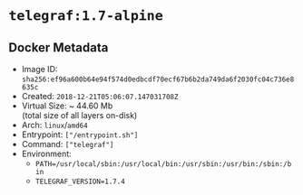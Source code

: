 # `telegraf:1.7-alpine`

## Docker Metadata

- Image ID: `sha256:ef96a600b64e94f574d0edbcdf70ecf67b6b2da749da6f2030fc04c736e8635c`
- Created: `2018-12-21T05:06:07.147031708Z`
- Virtual Size: ~ 44.60 Mb  
  (total size of all layers on-disk)
- Arch: `linux`/`amd64`
- Entrypoint: `["/entrypoint.sh"]`
- Command: `["telegraf"]`
- Environment:
  - `PATH=/usr/local/sbin:/usr/local/bin:/usr/sbin:/usr/bin:/sbin:/bin`
  - `TELEGRAF_VERSION=1.7.4`
